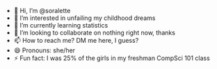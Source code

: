 - 👋 Hi, I’m @soralette
- 👀 I’m interested in unfailing my childhood dreams
- 🌱 I’m currently learning statistics
- 💞️ I’m looking to collaborate on nothing right now, thanks
- 📫 How to reach me? DM me here, I guess?
- 😄 Pronouns: she/her
- ⚡ Fun fact: I was 25% of the girls in my freshman CompSci 101 class

<!---
soralette/soralette is a ✨ special ✨ repository because its `README.md` (this file) appears on your GitHub profile.
You can click the Preview link to take a look at your changes.
--->
